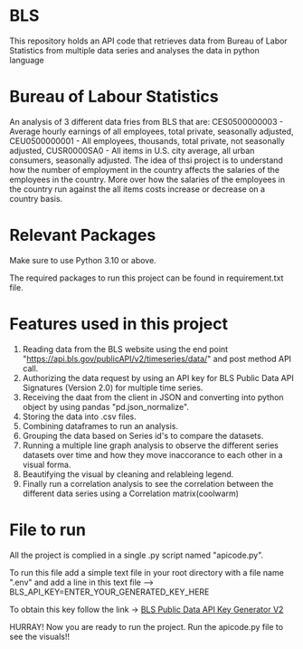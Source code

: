 # BLS
This repository holds an API code that retrieves data from Bureau of Labor Statistics from multiple data series and analyses the data in python language

# Bureau of Labour Statistics
An analysis of 3 different data fries from BLS that are:
 CES0500000003 - Average hourly earnings of all employees, total private, seasonally adjusted,
 CEU0500000001 - All employees, thousands, total private, not seasonally adjusted,
 CUSR0000SA0 - All items in U.S. city average, all urban consumers, seasonally adjusted.
The idea of thsi project is to understand how the number of employment in the country affects the salaries of the employees in the country.
More over how the salaries of the employees in the country run against the all items costs increase or decrease on a country basis.

# Relevant Packages
Make sure to use Python 3.10 or above.

The required packages to run this project can be found in requirement.txt file.

# Features used in this project
1. Reading data from the BLS website using the end point "https://api.bls.gov/publicAPI/v2/timeseries/data/" and post method API call.
2. Authorizing the data request by using an API key for BLS Public Data API Signatures (Version 2.0) for multiple time series.
3. Receiving the daat from the client in JSON and converting into python object by using pandas "pd.json_normalize".
4. Storing the data into .csv files.
5. Combining dataframes to run an analysis.
6. Grouping the data based on Series id's to compare the datasets.
7. Running a multiple line graph analysis to observe the different series datasets over time and how they move inaccorance to each other in a visual forma.
8. Beautifying the visual by cleaning and relableing legend.
9. Finally run a correlation analysis to see the correlation between the different data series using a Correlation matrix(coolwarm)

# File to run
All the project is complied in a single .py script named "apicode.py".

To run this file add a simple text file in your root directory with a file name ".env" and add a line in this text file
 --> BLS_API_KEY=ENTER_YOUR_GENERATED_KEY_HERE
 
To obtain this key follow the link -> [BLS Public Data API Key Generator V2](https://www.bls.gov/developers/home.htm)

HURRAY! Now you are ready to run the project. Run the apicode.py file to see the visuals!!
